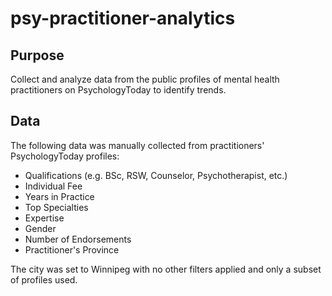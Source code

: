 # psy-practitioner-analytics 

## Purpose
Collect and analyze data from the public profiles of mental health practitioners on PsychologyToday to identify trends.

## Data
The following data was manually collected from practitioners' PsychologyToday profiles:
- Qualifications (e.g. BSc, RSW, Counselor, Psychotherapist, etc.)
- Individual Fee
- Years in Practice
- Top Specialties
- Expertise
- Gender
- Number of Endorsements
- Practitioner's Province

The city was set to Winnipeg with no other filters applied and only a subset of profiles used.
